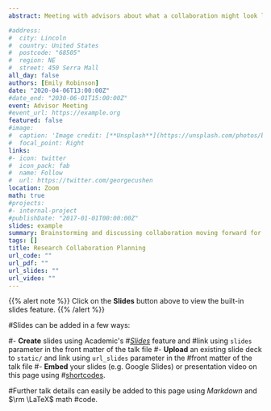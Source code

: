 ```yaml
---
abstract: Meeting with advisors about what a collaboration might look like. I plan to put together a small presentation to describe what I have looked at in regards to Student Success and to explain the basics of what I know about visual inference so that we can all then have a discussion about where to go from there.

#address:
#  city: Lincoln
#  country: United States
#  postcode: "68505"
#  region: NE
#  street: 450 Serra Mall
all_day: false
authors: [Emily Robinson]
date: "2020-04-06T13:00:00Z"
#date_end: "2030-06-01T15:00:00Z"
event: Advisor Meeting
#event_url: https://example.org
featured: false
#image:
#  caption: 'Image credit: [**Unsplash**](https://unsplash.com/photos/bzdhc5b3Bxs)'
#  focal_point: Right
links:
#- icon: twitter
#  icon_pack: fab
#  name: Follow
#  url: https://twitter.com/georgecushen
location: Zoom
math: true
#projects:
#- internal-project
#publishDate: "2017-01-01T00:00:00Z"
slides: example
summary: Brainstorming and discussing collaboration moving forward for PhD research.
tags: []
title: Research Collaboration Planning
url_code: ""
url_pdf: ""
url_slides: ""
url_video: ""
---
```


{{% alert note %}}
Click on the **Slides** button above to view the built-in slides feature.
{{% /alert %}}

#Slides can be added in a few ways:

#- **Create** slides using Academic's #[*Slides*](https://sourcethemes.com/academic/docs/managing-content/#create-slides) feature and #link using `slides` parameter in the front matter of the talk file
#- **Upload** an existing slide deck to `static/` and link using `url_slides` parameter in the #front matter of the talk file
#- **Embed** your slides (e.g. Google Slides) or presentation video on this page using #[shortcodes](https://sourcethemes.com/academic/docs/writing-markdown-latex/).

#Further talk details can easily be added to this page using *Markdown* and $\rm \LaTeX$ math #code.
